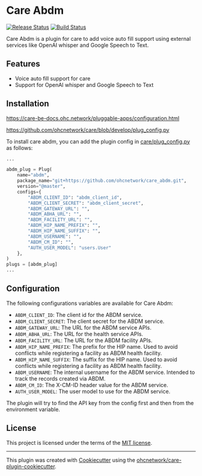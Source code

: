 # Care Abdm

[![Release Status](https://img.shields.io/pypi/v/care_abdm.svg)](https://pypi.python.org/pypi/care_abdm)
[![Build Status](https://github.com/ohcnetwork/care_abdm/actions/workflows/build.yaml/badge.svg)](https://github.com/ohcnetwork/care_abdm/actions/workflows/build.yaml)

Care Abdm is a plugin for care to add voice auto fill support using external services like OpenAI whisper and Google Speech to Text.

## Features

- Voice auto fill support for care
- Support for OpenAI whisper and Google Speech to Text

## Installation

https://care-be-docs.ohc.network/pluggable-apps/configuration.html

https://github.com/ohcnetwork/care/blob/develop/plug_config.py

To install care abdm, you can add the plugin config in [care/plug_config.py](https://github.com/ohcnetwork/care/blob/develop/plug_config.py) as follows:

```python
...

abdm_plug = Plug(
    name="abdm",
    package_name="git+https://github.com/ohcnetwork/care_abdm.git",
    version="@master",
    configs={
        "ABDM_CLIENT_ID": "abdm_client_id",
        "ABDM_CLIENT_SECRET": "abdm_client_secret",
        "ABDM_GATEWAY_URL": "",
        "ABDM_ABHA_URL": "",
        "ABDM_FACILITY_URL": "",
        "ABDM_HIP_NAME_PREFIX": "",
        "ABDM_HIP_NAME_SUFFIX": "",
        "ABDM_USERNAME": "",
        "ABDM_CM_ID": "",
        "AUTH_USER_MODEL": "users.User"
    },
)
plugs = [abdm_plug]
...
```

## Configuration

The following configurations variables are available for Care Abdm:

- `ABDM_CLIENT_ID`: The client id for the ABDM service.
- `ABDM_CLIENT_SECRET`: The client secret for the ABDM service.
- `ABDM_GATEWAY_URL`: The URL for the ABDM service APIs.
- `ABDM_ABHA_URL`: The URL for the health service APIs.
- `ABDM_FACILITY_URL`: The URL for the ABDM facility APIs.
- `ABDM_HIP_NAME_PREFIX`: The prefix for the HIP name. Used to avoid conflicts while registering a facility as ABDM health facility.
- `ABDM_HIP_NAME_SUFFIX`: The suffix for the HIP name. Used to avoid conflicts while registering a facility as ABDM health facility.
- `ABDM_USERNAME`: The internal username for the ABDM service. Intended to track the records created via ABDM.
- `ABDM_CM_ID`: The X-CM-ID header value for the ABDM service.
- `AUTH_USER_MODEL`: The user model to use for the ABDM service.

The plugin will try to find the API key from the config first and then from the environment variable.

## License

This project is licensed under the terms of the [MIT license](LICENSE).

---

This plugin was created with [Cookiecutter](https://github.com/audreyr/cookiecutter) using the [ohcnetwork/care-plugin-cookiecutter](https://github.com/ohcnetwork/care-plugin-cookiecutter).
